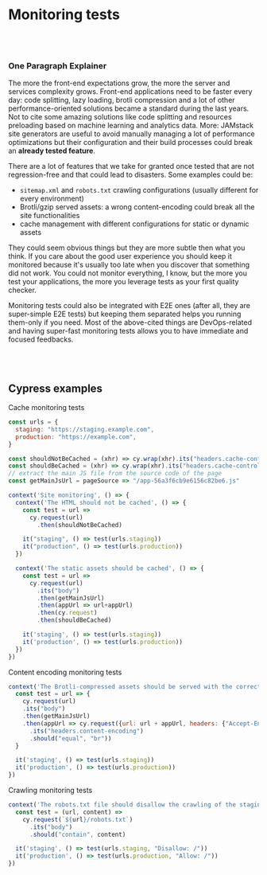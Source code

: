 # Monitoring tests

<br/><br/>

### One Paragraph Explainer

The more the front-end expectations grow, the more the server and services complexity grows. Front-end applications need to be faster every day: code splitting, lazy loading, brotli compression and a lot of other performance-oriented solutions became a standard during the last years. Not to cite some amazing solutions like code splitting and resources preloading based on machine learning and analytics data. More: JAMstack site generators are useful to avoid manually managing a lot of performance optimizations but their configuration and their build processes could break an **already tested feature**.

There are a lot of features that we take for granted once tested that are not regression-free and that could lead to disasters. Some examples could be:
- `sitemap.xml` and `robots.txt` crawling configurations (usually different for every environment)
- Brotli/gzip served assets: a wrong content-encoding could break all the site functionalities
- cache management with different configurations for static or dynamic assets

They could seem obvious things but they are more subtle then what you think. If you care about the good user experience you should keep it monitored because it's usually too late when you discover that something did not work. You could not monitor everything, I know, but the more you test your applications, the more you leverage tests as your first quality checker.

Monitoring tests could also be integrated with E2E ones (after all, they are super-simple E2E tests) but keeping them separated helps you running them-only if you need. Most of the above-cited things are DevOps-related and having super-fast monitoring tests allows you to have immediate and focused feedbacks.

<br/><br/>

## Cypress examples

Cache monitoring tests

```javascript
const urls = {
  staging: "https://staging.example.com",
  production: "https://example.com",
}

const shouldNotBeCached = (xhr) => cy.wrap(xhr).its("headers.cache-control").should("equal", "public,max-age=0,must-revalidate")
const shouldBeCached = (xhr) => cy.wrap(xhr).its("headers.cache-control").should("equal", "public,max-age=31536000,immutable")
// extract the main JS file from the source code of the page
const getMainJsUrl = pageSource => "/app-56a3f6cb9e6156c82be6.js"

context('Site monitoring', () => {
  context('The HTML should not be cached', () => {
    const test = url =>
      cy.request(url)
        .then(shouldNotBeCached)

    it("staging", () => test(urls.staging))
    it("production", () => test(urls.production))
  })

  context('The static assets should be cached', () => {
    const test = url =>
      cy.request(url)
        .its("body")
        .then(getMainJsUrl)
        .then(appUrl => url+appUrl)
        .then(cy.request)
        .then(shouldBeCached)

    it('staging', () => test(urls.staging))
    it('production', () => test(urls.production))
  })
})
```

Content encoding monitoring tests

```javascript
context('The Brotli-compressed assets should be served with the correct content encoding', () => {
  const test = url => {
    cy.request(url)
    .its("body")
    .then(getMainJsUrl)
    .then(appUrl => cy.request({url: url + appUrl, headers: {"Accept-Encoding": "br"}})
      .its("headers.content-encoding")
      .should("equal", "br"))
  }

  it('staging', () => test(urls.staging))
  it('production', () => test(urls.production))
})
```

Crawling monitoring tests
```javascript
context('The robots.txt file should disallow the crawling of the staging site and allow the production one', () => {
  const test = (url, content) =>
    cy.request(`${url}/robots.txt`)
      .its("body")
      .should("contain", content)

  it('staging', () => test(urls.staging, "Disallow: /"))
  it('production', () => test(urls.production, "Allow: /"))
})
```
